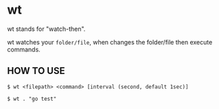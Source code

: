 wt
================

wt stands for "watch-then".

wt watches your `folder/file`, when changes the folder/file then execute commands.

HOW TO USE
-----------------

```shell
$ wt <filepath> <command> [interval (second, default 1sec)]
```

```shell
$ wt . "go test"
```


